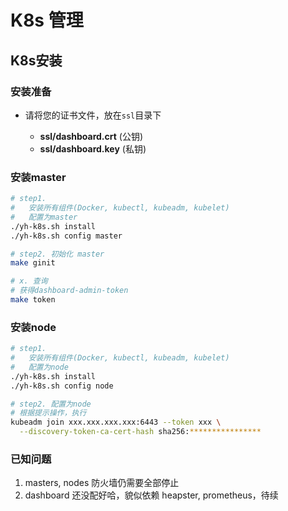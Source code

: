 # K8s 管理

## K8s安装


### 安装准备

- 请将您的证书文件，放在`ssl`目录下

  - **ssl/dashboard.crt** (公钥)
  - **ssl/dashboard.key** (私钥)


### 安装master
```bash
# step1. 
#   安装所有组件(Docker, kubectl, kubeadm, kubelet)
#   配置为master
./yh-k8s.sh install
./yh-k8s.sh config master

# step2. 初始化 master
make ginit

# x. 查询
# 获得dashboard-admin-token
make token

```

### 安装node
```bash
# step1. 
#   安装所有组件(Docker, kubectl, kubeadm, kubelet)
#   配置为node
./yh-k8s.sh install
./yh-k8s.sh config node

# step2. 配置为node
# 根据提示操作，执行
kubeadm join xxx.xxx.xxx.xxx:6443 --token xxx \
  --discovery-token-ca-cert-hash sha256:****************

```

### 已知问题
1. masters, nodes 防火墙仍需要全部停止
2. dashboard 还没配好哈，貌似依赖 heapster, prometheus，待续
